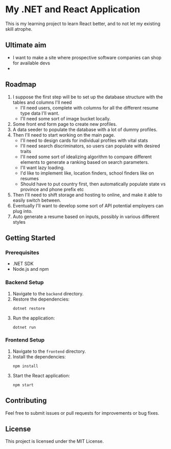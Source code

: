 # My .NET and React Application

This is my learning project to learn React better, and to not let my existing skill atrophe.

## Ultimate aim

- I want to make a site where prospective software companies can shop for available devs
- 

## Roadmap

1. I suppose the first step will be to set up the database structure with the tables and columns I'll need
   - I'll need users, complete with columns for all the different resume type data I'll want.
   - I'll need some sort of image bucket locally.
2. Some front end form page to create new profiles.
3. A data seeder to populate the database with a lot of dummy profiles.
4. Then I'll need to start working on the main page.
   - I'll need to design cards for individual profiles with vital stats
   - I'll need search discriminators, so users can populate with desired traits
   - I'll need some sort of idealizing algorithm to compare different elements to generate a ranking based on search parameters.
   - I'll want lazy loading.
   - I'd like to implement like, location finders, school finders like on resumes
   - Should have to put country first, then automatically populate state vs province and phone prefix etc
5. Then I'll need to shift storage and hosting to online, and make it able to easily switch between.
6. Eventually I'll want to develop some sort of API potential employers can plug into.
7. Auto generate a resume based on inputs, possibly in various different styles


## Getting Started

### Prerequisites

- .NET SDK
- Node.js and npm

### Backend Setup

1. Navigate to the `backend` directory.
2. Restore the dependencies:
   ```
   dotnet restore
   ```
3. Run the application:
   ```
   dotnet run
   ```

### Frontend Setup

1. Navigate to the `frontend` directory.
2. Install the dependencies:
   ```
   npm install
   ```
3. Start the React application:
   ```
   npm start
   ```

## Contributing

Feel free to submit issues or pull requests for improvements or bug fixes.

## License

This project is licensed under the MIT License.